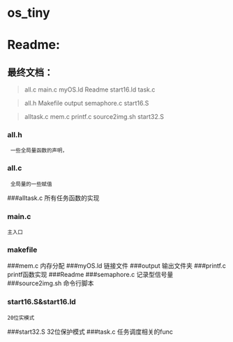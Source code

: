 # os_tiny

# Readme:
## 最终文档：
>all.c      main.c    myOS.ld   Readme         start16.ld  task.c

>all.h      Makefile  output    semaphore.c    start16.S

>alltask.c  mem.c     printf.c  source2img.sh  start32.S

### all.h  
     一些全局量函数的声明，
### all.c  
     全局量的一些赋值
###alltask.c 
     所有任务函数的实现
### main.c 
    主入口
### makefile
###mem.c 
    内存分配
###myOS.ld
    链接文件
###output
    输出文件夹
###printf.c 
     printf函数实现
###Readme
###semaphore.c
     记录型信号量
###source2img.sh 
    命令行脚本
### start16.S&start16.ld 
    20位实模式
###start32.S 
    32位保护模式
###task.c 
    任务调度相关的func
